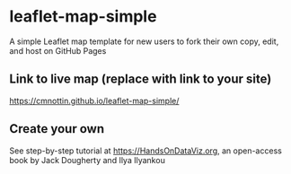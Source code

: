 # leaflet-map-simple
A simple Leaflet map template for new users to fork their own copy, edit, and host on GitHub Pages

## Link to live map (replace with link to your site)
 https://cmnottin.github.io/leaflet-map-simple/

## Create your own
See step-by-step tutorial at https://HandsOnDataViz.org, an open-access book by Jack Dougherty and Ilya Ilyankou
